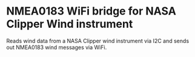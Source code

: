 # NMEA0183 WiFi bridge for NASA Clipper Wind instrument

Reads wind data from a NASA Clipper wind instrument via I2C and sends out NMEA0183 wind messages via WiFi.